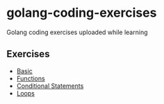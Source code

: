 # golang-coding-exercises
Golang coding exercises uploaded while learning

## Exercises
- [Basic](basic)
- [Functions](functions)
- [Conditional Statements](conditional-statements)
- [Loops](loops)
